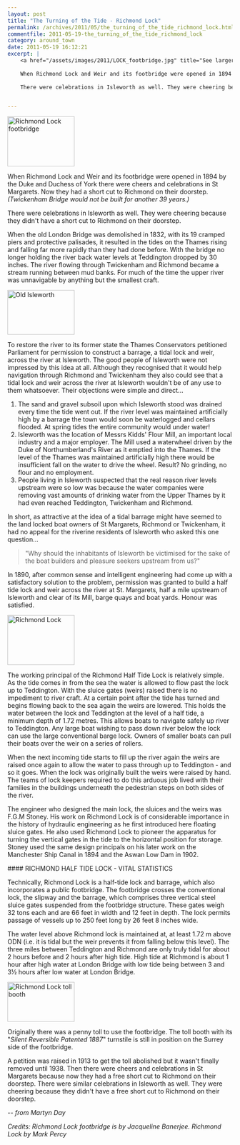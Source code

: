 ```yaml
---
layout: post
title: "The Turning of the Tide - Richmond Lock"
permalink: /archives/2011/05/the_turning_of_the_tide_richmond_lock.html
commentfile: 2011-05-19-the_turning_of_the_tide_richmond_lock
category: around_town
date: 2011-05-19 16:12:21
excerpt: |
    <a href="/assets/images/2011/LOCK_footbridge.jpg" title="See larger version of - Richmond Lock footbridge"><img src="/assets/images/2011/LOCK_footbridge_thumb.jpg" width="150" height="112" alt="Richmond Lock footbridge" class="photo right" /></a>
    
    When Richmond Lock and Weir and its footbridge were opened in 1894 by the Duke and Duchess of York there were cheers and celebrations in St Margarets. Now they had a short cut to Richmond on their doorstep. (_Twickenham Bridge would not be built for another 39 years._)
    
    There were celebrations in Isleworth as well. They were cheering because they didn't have a short cut to Richmond on their doorstep.
    

---
```


<div markdown="1" class="box">
<a href="/assets/images/2011/LOCK_footbridge.jpg" title="See larger version of - Richmond Lock footbridge"><img src="/assets/images/2011/LOCK_footbridge_thumb.jpg" width="150" height="112" alt="Richmond Lock footbridge" class="photo right" /></a>

When Richmond Lock and Weir and its footbridge were opened in 1894 by the Duke and Duchess of York there were cheers and celebrations in St Margarets. Now they had a short cut to Richmond on their doorstep. <em>(Twickenham Bridge would not be built for another 39 years.)</em>

There were celebrations in Isleworth as well. They were cheering because they didn't have a short cut to Richmond on their doorstep.

</div>
When the old London Bridge was demolished in 1832, with its 19 cramped piers and protective palisades, it resulted in the tides on the Thames rising and falling far more rapidly than they had done before. With the bridge no longer holding the river back water levels at Teddington dropped by 30 inches. The river flowing through Twickenham and Richmond became a stream running between mud banks. For much of the time the upper river was unnavigable by anything but the smallest craft.

<a href="/assets/images/2011/LOCK_old_isleworth.jpg" title="See larger version of - Old Isleworth"><img src="/assets/images/2011/LOCK_old_isleworth_thumb.jpg" width="150" height="100" alt="Old Isleworth" class="photo right" /></a>

To restore the river to its former state the Thames Conservators petitioned Parliament for permission to construct a barrage, a tidal lock and weir, across the river at Isleworth. The good people of Isleworth were not impressed by this idea at all. Although they recognised that it would help navigation through Richmond and Twickenham they also could see that a tidal lock and weir across the river at Isleworth wouldn't be of any use to them whatsoever. Their objections were simple and direct...

1.  The sand and gravel subsoil upon which Isleworth stood was drained every time the tide went out. If the river level was maintained artificially high by a barrage the town would soon be waterlogged and cellars flooded. At spring tides the entire community would under water!
2.  Isleworth was the location of Messrs Kidds' Flour Mill, an important local industry and a major employer. The Mill used a waterwheel driven by the Duke of Northumberland's River as it emptied into the Thames. If the level of the Thames was maintained artificially high there would be insufficient fall on the water to drive the wheel. Result? No grinding, no flour and no employment.
3.  People living in Isleworth suspected that the real reason river levels upstream were so low was because the water companies were removing vast amounts of drinking water from the Upper Thames by it had even reached Teddington, Twickenham and Richmond.

In short, as attractive at the idea of a tidal barrage might have seemed to the land locked boat owners of St Margarets, Richmond or Twickenham, it had no appeal for the riverine residents of Isleworth who asked this one question...

> "Why should the inhabitants of Isleworth be victimised for the sake of the boat builders and pleasure seekers upstream from us?"

In 1890, after common sense and intelligent engineering had come up with a satisfactory solution to the problem, permission was granted to build a half tide lock and weir across the river at St. Margarets, half a mile upstream of Isleworth and clear of its Mill, barge quays and boat yards. Honour was satisfied.

<a href="/assets/images/2011/LOCK_Richmond-Lock.jpg" title="See larger version of - Richmond Lock"><img src="/assets/images/2011/LOCK_Richmond-Lock_thumb.jpg" width="150" height="112" alt="Richmond Lock" class="photo right" /></a>

The working principal of the Richmond Half Tide Lock is relatively simple. As the tide comes in from the sea the water is allowed to flow past the lock up to Teddington. With the sluice gates (weirs) raised there is no impediment to river craft. At a certain point after the tide has turned and begins flowing back to the sea again the weirs are lowered. This holds the water between the lock and Teddington at the level of a half tide, a minimum depth of 1.72 metres. This allows boats to navigate safely up river to Teddington. Any large boat wishing to pass down river below the lock can use the large conventional barge lock. Owners of smaller boats can pull their boats over the weir on a series of rollers.

When the next incoming tide starts to fill up the river again the weirs are raised once again to allow the water to pass through up to Teddington - and so it goes. When the lock was originally built the weirs were raised by hand. The teams of lock keepers required to do this arduous job lived with their families in the buildings underneath the pedestrian steps on both sides of the river.

The engineer who designed the main lock, the sluices and the weirs was F.G.M Stoney. His work on Richmond Lock is of considerable importance in the history of hydraulic engineering as he first introduced here floating sluice gates. He also used Richmond Lock to pioneer the apparatus for turning the vertical gates in the tide to the horizontal position for storage. Stoney used the same design principals on his later work on the Manchester Ship Canal in 1894 and the Aswan Low Dam in 1902.

<div markdown="1" class="box">
#### RICHMOND HALF TIDE LOCK - VITAL STATISTICS

Technically, Richmond Lock is a half-tide lock and barrage, which also incorporates a public footbridge. The footbridge crosses the conventional lock, the slipway and the barrage, which comprises three vertical steel sluice gates suspended from the footbridge structure. These gates weigh 32 tons each and are 66 feet in width and 12 feet in depth. The lock permits passage of vessels up to 250 feet long by 26 feet 8 inches wide.

The water level above Richmond lock is maintained at, at least 1.72 m above ODN (i.e. it is tidal but the weir prevents it from falling below this level). The three miles between Teddington and Richmond are only truly tidal for about 2 hours before and 2 hours after high tide. High tide at Richmond is about 1 hour after high water at London Bridge with low tide being between 3 and 3½ hours after low water at London Bridge.

</div>
<a href="/assets/images/2011/TOLL_Booth.jpg" title="See larger version of - Richmond Lock toll booth"><img src="/assets/images/2011/TOLL_Booth_thumb.jpg" width="150" height="89" alt="Richmond Lock toll booth" class="photo right" /></a>

Originally there was a penny toll to use the footbridge. The toll booth with its "*Silent Reversible Patented 1887*" turnstile is still in position on the Surrey side of the footbridge.

A petition was raised in 1913 to get the toll abolished but it wasn't finally removed until 1938. Then there were cheers and celebrations in St Margarets because now they had a free short cut to Richmond on their doorstep. There were similar celebrations in Isleworth as well. They were cheering because they didn't have a free short cut to Richmond on their doorstep.

<cite>-- from Martyn Day</cite>

*Credits: Richmond Lock footbridge is by Jacqueline Banerjee. Richmond Lock by Mark Percy*
